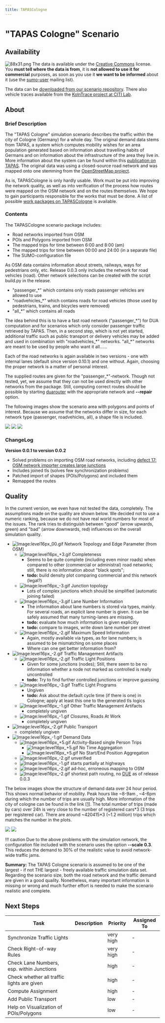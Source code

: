 ```yaml
---
title: TAPASCologne
---
```


# "TAPAS Cologne" Scenario

## Availability

![88x31.png](../../images/88x31.png "88x31.png") The data is available under the
[Creative Commons](http://creativecommons.org/licenses/by-nc-sa/3.0/)
license. You **must tell where the data is from**, it is **not allowed
to use it for commercial** purposes, as soon as you use it **we want to
be informed** about it (use the
[sumo-user](https://dev.eclipse.org/mailman/listinfo/sumo-user) mailing list).

The data can be [downloaded from our scenario
repository](http://sourceforge.net/projects/sumo/files/traffic_data/scenarios/TAPASCologne).
There also vehicle traces available from the [KolnTrace project at CITI
Lab](http://kolntrace.project.citi-lab.fr/).

## About

### Brief Description

The "TAPAS Cologne" simulation scenario describes the traffic within the
city of Cologne (Germany) for a whole day. The original demand data
stems from TAPAS, a system which computes mobility wishes for an area
population generated based on information about travelling habits of
Germans and on information about the infrastructure of the area they
live in. More information about the system can be found within this
[publication on
TAPAS](http://elib.dlr.de/45058/02/SRL_81_-_Beitrag_Varschen.pdf). The
original data was using a closed-source road network and was mapped onto
one stemming from the [OpenStreetMap
project](http://www.openstreetmap.de/).

As is, TAPASCologne is only hardly usable. Work must be put into
improving the network quality, as well as into verification of the
process how routes were mapped on the OSM network and on the routes
themselves. We hope to gain participants responsible for the works that
must be done. A list of possible [work packages on
TAPASCologne](#next_steps) is available.

### Contents

The TAPASCologne scenario package includes:

- Road networks imported from OSM
- POIs and Polygons imported from OSM
- The mapped trips for time between 6:00 and 8:00 (am)
- The mapped trips for time between 00:00 and 24:00 (in a separate file)
- The SUMO-configuration file

As OSM data contains information about streets, railways, ways for
pedestrians only, etc. Release 0.0.3 only includes the network for road
vehicles (road). Other network selections can be created with the script
build.py in the release.

- "passenger_\*" which contains only roads passenger vehicles are
  allowed to use
- "roadvehicles_\*" which contains roads for road vehicles (those
  used by pedestrians, trains, and bicycles were removed)
- "all_\*" which contains all roads

The idea behind this is to have a fast road network ("passenger_\*")
for DUA computation and for scenarios which only consider passenger
traffic retrieved by TAPAS. Then, in a second step, which is not yet
started, additional traffic such as public transport or delivery
vehicles may be added and used in combination with "roadvehicles_\*"
networks. "all_\*" networks are meant to be used by people who want it
all......

Each of the road networks is again available in two versions - one with
internal lanes (default since version 0.10.1) and one without. Again,
choosing the proper network is a matter of personal interest.

The supplied routes are given for the "passenger_\*"-network. Though
not tested, yet, we assume that they can not be used directly with other
networks from the package. Still, computing correct routes should be
possible by starting [duarouter](../../duarouter.md) with the
appropriate network and **--repair** option.

The following images show the scenario area with polygons and points of
interest. Because we assume that the networks differ in size, for each
network type (passenger, roadvehicles, all), a shape file is included.

![](../../images/Tapas_0_0_2_shapes1.gif) ![](../../images/Tapas_0_0_2_shapes2.gif)
![](../../images/Tapas_0_0_2_shapes3.gif)


### ChangeLog

**Version 0.0.1 to version 0.0.2**

- Solved problems on importing OSM road networks, including
  [defect 17: OSM network importer creates large
  junctions](https://github.com/eclipse/sumo/issues/17)
- Includes joined tls (solves few synchronization problems)
- Patched import of shapes (POIs/Polygons) and included them
- Remapped the routes

## Quality

In the current version, we even have not tested the data, completely.
The assumptions made on the quality are shown below. We decided not to
use a numeric ranking, because we do not have real world numbers for
most of the issues. The rank tries to distinguish between "good" (arrow
upwards, green) and "bad" (arrow downwards, red) influences on the
overall simulation quality.

- ![Image:level16px_00.gif](../../images/Level16px_00.gif "Image:level16px_00.gif") Network Topology and Edge Parameter (from OSM)
  - ![Image:level16px_+3.gif](../../images/level16px_+3.gif "Image:level16px_+3.gif") Completeness
    - Seems to be quite complete (including even minor roads) when
      compared to other (commercial or administral) road networks;
      still, there is no information about "black spots";
    - **todo:** build density plot comparing commercial and this
      network (legal?)
  - ![Image:level16px_-3.gif](../../images/Level16px_-3.gif "Image:level16px_-3.gif") Junction topology
    - Lots of complex junctions which should be simplified
      (automatic joining failed)
  - ![Image:level16px_-3.gif](../../images/Level16px_-3.gif "Image:level16px_-3.gif") Lane Number Information
    - The information about lane numbers is stored via types,
      mainly. For several roads, an explicit lane number is
      given. It can be safely assumed that many turning-lanes are
      missing.
    - **todo:** evaluate how much information is given explicitly
    - **todo:** compare to images, write down lane number per
      street
  - ![Image:level16px_-2.gif](../../images/Level16px_-2.gif "Image:level16px_-2.gif") Maximum Speed Information
    - Again, mostly available via types, as for lane numbers; is
      assumed to be mismatching on some places
    - Where can one get better information from?
- ![Image:level16px_-2.gif](../../images/Level16px_-2.gif "Image:level16px_-2.gif") Traffic Management Artifacts
  - ![Image:level16px_-2.gif](../../images/Level16px_-2.gif "Image:level16px_-2.gif") Traffic Light Positions
    - Given for some junctions (nodes); Still, there seem to be no
      information whether a node not marked as controlled is
      really uncontrolled
    - **todo:** Try to find further controlled junctions or
      improve guessing
  - ![Image:level16px_-3.gif](../../images/Level16px_-3.gif "Image:level16px_-3.gif") Traffic Light Programs
    - Ungiven
    - **todo:** Ask about the default cycle time (if there is one)
      in Cologne; apply at least this one to the generated tls
      logics
  - ![Image:level16px_-1.gif](../../images/Level16px_-1.gif "Image:level16px_-1.gif") Other Traffic Management Artifacts
    - completely ungiven
  - ![Image:level16px_-1.gif](../../images/Level16px_-1.gif "Image:level16px_-1.gif") Closures, Roads At Work
    - completely ungiven
- ![Image:level16px_-2.gif](../../images/Level16px_-2.gif "Image:level16px_-2.gif") Public Transport
  - completely ungiven
- ![Image:level16px_-1.gif](../../images/Level16px_-1.gif "Image:level16px_-1.gif") Demand Data
  - ![Image:level16px_+5.gif](../../images/level16px_+5.gif "Image:level16px_+5.gif") Activity-Based single Person Trips
    - ![Image:level16px_+5.gif](../../images/level16px_+5.gif
      "Image:level16px_+5.gif") No Time Aggregation
    - ![Image:level16px_+5.gif](../../images/level16px_+5.gif
      "Image:level16px_+5.gif") No Start/End Position Aggregation
  - ![Image:level16px_-2.gif](../../images/Level16px_-2.gif "Image:level16px_-2.gif") unverified
  - ![Image:level16px_-1.gif](../../images/Level16px_-1.gif "Image:level16px_-1.gif") starts partially at highways
  - ![Image:level16px_-2.gif](../../images/Level16px_-2.gif "Image:level16px_-2.gif") ad-hoc, erroneous mapping to OSM
  - ![Image:level16px_-2.gif](../../images/Level16px_-2.gif "Image:level16px_-2.gif") shortest path routing, no [DUE](../../duarouter.md) as of release 0.0.3

The below images show the structure of demand data over 24 hour period.
This shows normal behavior of mobility. Peak hours like \~8-9am ,
\~4-6pm during which the number of trips are usually high. More
information of the city of cologne can be found in the link
[\[1\]](http://www.stadt-koeln.de/mediaasset/content/pdf15/stadtkoeln_zahlenspiegel_e_bfrei.pdf).
The total number of trips (made by cars) over 24h is very close to the
number of registered cars\*3 (3 trips per registered car). There are
around \~420415\*3 (\~1.2 million) trips which matches the number in the
plots.

![](../../images/Average_24h.jpg) ![](../../images/Per_second_dep.jpg)

!!! caution
    Due to the above problems with the simulation network, the configuration file included with the scenario uses the option **--scale 0.3**. This reduces the demand to 30% of the realistic value to avoid network-wide traffic jams.

**Summary:** The TAPAS Cologne scenario is assumed to be one of the
largest - if not THE largest - freely available traffic simulation data
set. Regarding the scenario size, both the road network and the traffic
demand are given in a good quality. Nonetheless, many important
information is missing or wrong and much further effort is needed to
make the scenario realistic and complete.

## Next Steps

| Task                                       | Description | Priority  | Assigned To |
| ------------------------------------------ | ----------- | --------- | ----------- |
| Synchronize Traffic Lights                 |             | very high | \-          |
| Check Right-of-way Rules                   |             | very high | \-          |
| Check Lane Numbers, esp. within Junctions  |             | high      | \-          |
| Check whether all traffic lights are given |             | high      | \-          |
| Compute Assignment                         |             | high      | \-          |
| Add Public Transport                       |             | low       | \-          |
| Help on Visualization of POIs/Polygons     |             | low       | \-          |